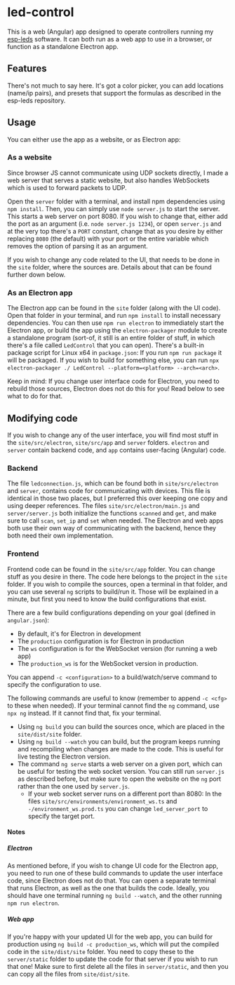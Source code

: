 # led-control

This is a web (Angular) app designed to operate controllers running my [esp-leds](https://github.com/megamichiel/esp-leds) software. It can both run as a web app to use in a browser, or function as a standalone Electron app.



## Features

There's not much to say here. It's got a color picker, you can add locations (name/ip pairs), and presets that support the formulas as described in the esp-leds repository.



## Usage

You can either use the app as a website, or as Electron app:



### As a website

Since browser JS cannot communicate using UDP sockets directly, I made a web server that serves a static website, but also handles WebSockets which is used to forward packets to UDP.

Open the `server` folder with a terminal, and install npm dependencies using `npm install`. Then, you can simply use `node server.js` to start the server. This starts a web server on port 8080. If you wish to change that, either add the port as an argument (i.e. `node server.js 1234`), or open `server.js` and at the very top there's a `PORT` constant, change that as you desire by either replacing `8080` (the default) with your port or the entire variable which removes the option of parsing it as an argument.

If you wish to change any code related to the UI, that needs to be done in the `site` folder, where the sources are. Details about that can be found further down below.



### As an Electron app

The Electron app can be found in the `site` folder (along with the UI code). Open that folder in your terminal, and run `npm install` to install necessary dependencies. You can then use `npm run electron` to immediately start the Electron app, or build the app using the `electron-packager` module to create a standalone program (sort-of, it still is an entire folder of stuff, in which there's a file called `LedControl` that you can open). There's a built-in package script for Linux x64 in `package.json`: If you run `npm run package` it will be packaged. If you wish to build for something else, you can run `npx electron-packager ./ LedControl --platform=<platform> --arch=<arch>`.

Keep in mind: If you change user interface code for Electron, you need to rebuild those sources, Electron does not do this for you! Read below to see what to do for that.



## Modifying code

If you wish to change any of the user interface, you will find most stuff in the `site/src/electron`, `site/src/app` and `server` folders. `electron` and `server` contain backend code, and `app` contains user-facing (Angular) code.

### Backend

The file `ledconnection.js`, which can be found both in `site/src/electron` and `server`, contains code for communicating with devices. This file is identical in those two places, but I preferred this over keeping one copy and using deeper references. The files `site/src/electron/main.js` and `server/server.js` both initialize the functions `scanned` and `get`, and make sure to call `scan`, `set_ip` and `set` when needed. The Electron and web apps both use their own way of communicating with the backend, hence they both need their own implementation.



### Frontend

Frontend code can be found in the `site/src/app` folder. You can change stuff as you desire in there. The code here belongs to the project in the `site` folder. If you wish to compile the sources, open a terminal in that folder, and you can use several `ng` scripts to build/run it. Those will be explained in a minute, but first you need to know the build configurations that exist.

There are a few build configurations depending on your goal (defined in `angular.json`):

- By default, it's for Electron in development
- The `production` configuration is for Electron in production
- The `ws` configuration is for the WebSocket version (for running a web app)
- The `production_ws` is for the WebSocket version in production.

You can append `-c <configuration>` to a build/watch/serve command to specify the configuration to use.



The following commands are useful to know (remember to append `-c <cfg>` to these when needed). If your terminal cannot find the `ng` command, use `npx ng` instead. If it cannot find that, fix your terminal.

- Using `ng build` you can build the sources once, which are placed in the `site/dist/site` folder.
- Using `ng build --watch` you can build, but the program keeps running and recompiling when changes are made to the code. This is useful for live testing the Electron version.
- The command `ng serve` starts a web server on a given port, which can be useful for testing the web socket version. You can still run `server.js` as described before, but make sure to open the website on the `ng` port rather than the one used by `server.js`.
  - If your web socket server runs on a different port than 8080: In the files `site/src/environments/environment_ws.ts` and `-/environment_ws.prod.ts` you can change `led_server_port` to specify the target port.



#### Notes

##### Electron

As mentioned before, if you wish to change UI code for the Electron app, you need to run one of these build commands to update the user interface code, since Electron does not do that. You can open a separate terminal that runs Electron, as well as the one that builds the code. Ideally, you should have one terminal running `ng build --watch`, and the other running `npm run electron`.



##### Web app

If you're happy with your updated UI for the web app, you can build for production using `ng build -c production_ws`, which will put the compiled code in the `site/dist/site` folder. You need to copy these to the `server/static` folder to update the code for that server if you wish to run that one! Make sure to first delete all the files in `server/static`, and then you can copy all the files from `site/dist/site`.